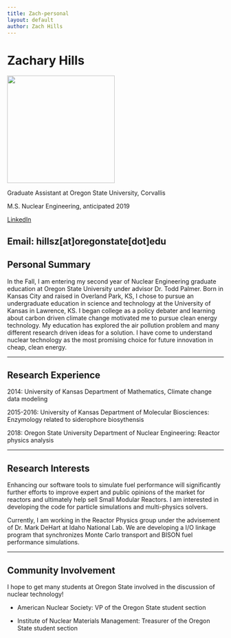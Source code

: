 ```yaml
---
title: Zach-personal
layout: default
author: Zach Hills
---
```

# Zachary Hills

<img src="{{ site.url }}users/hillszach/images/37193418_888068498052141_2133433882261848064_o.jpg" height="250" width="250">

Graduate Assistant at Oregon State University, Corvallis

M.S. Nuclear Engineering, anticipated 2019

<a href="https://www.linkedin.com/in/zachary-hills-56867873/" target="top"> LinkedIn </a>

Email: hillsz[at]oregonstate[dot]edu
--------------

## Personal Summary

In the Fall, I am entering my second year of Nuclear Engineering graduate education at Oregon State University under advisor Dr. Todd Palmer. Born in Kansas City and raised in Overland Park, KS, I chose to pursue an undergraduate education in science and technology at the University of Kansas in Lawrence, KS. I began college as a policy debater and learning about carbon driven climate change motivated me to pursue clean energy technology.  My education has explored the air pollution problem and many different research driven ideas for a solution. I have come to understand nuclear technology as the most promising choice for future innovation in cheap, clean energy.

***

## Research Experience

2014: University of Kansas Department of Mathematics, Climate change data modeling

2015-2016: University of Kansas Department of Molecular Biosciences: Enzymology related to siderophore biosythensis

2018: Oregon State University Department of Nuclear Engineering: Reactor physics analysis

***

## Research Interests

Enhancing our software tools to simulate fuel performance will significantly further efforts to improve expert and public opinions of the market for reactors and ultimately help sell Small Modular Reactors. I am interested in developing the code for particle simulations and multi-physics solvers. 

Currently, I am working in the Reactor Physics group under the advisement of Dr. Mark DeHart at Idaho National Lab. We are developing a I/O linkage program that synchronizes Monte Carlo transport and BISON fuel performance simulations. 

***

## Community Involvement

I hope to get many students at Oregon State involved in the discussion of nuclear technology!

* American Nuclear Society: VP of the Oregon State student section

* Institute of Nuclear Materials Management: Treasurer of the Oregon State student section
